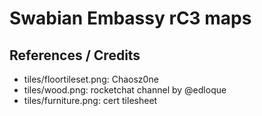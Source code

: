 # Swabian Embassy rC3 maps

## References / Credits

* tiles/floortileset.png: Chaosz0ne
* tiles/wood.png: rocketchat channel by @edloque
* tiles/furniture.png: cert tilesheet
